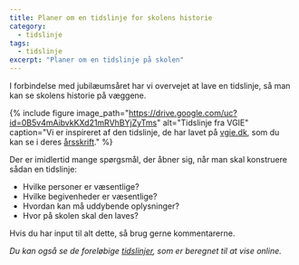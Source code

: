 ```yaml
---
title: Planer om en tidslinje for skolens historie
category:
  - tidslinje
tags:
  - tidslinje
excerpt: "Planer om en tidslinje på skolen"
---
```


I forbindelse med jubilæumsåret har vi overvejet at lave en tidslinje, så man kan se skolens historie på væggene.

{% include figure
    image_path="https://drive.google.com/uc?id=0B5v4mAibvkKXd21mRVhBYjZyTms"
    alt="Tidslinje fra VGIE"
    caption="Vi er inspireret af den tidslinje, de har lavet på [vgie.dk](http://vgie.dk), som du kan se i deres [årsskrift](https://issuu.com/vgie/docs/vgie___rsskrift_210x210mm_2015_r5_i)." %}

Der er imidlertid mange spørgsmål, der åbner sig, når man skal konstruere sådan en tidslinje:

- Hvilke personer er væsentlige?
- Hvilke begivenheder er væsentlige?
- Hvordan kan må uddybende oplysninger?
- Hvor på skolen skal den laves?

Hvis du har input til alt dette, så brug gerne kommentarerne.

_Du kan også se de foreløbige [tidslinjer](/tidslinjer/), som er beregnet til at vise online._
